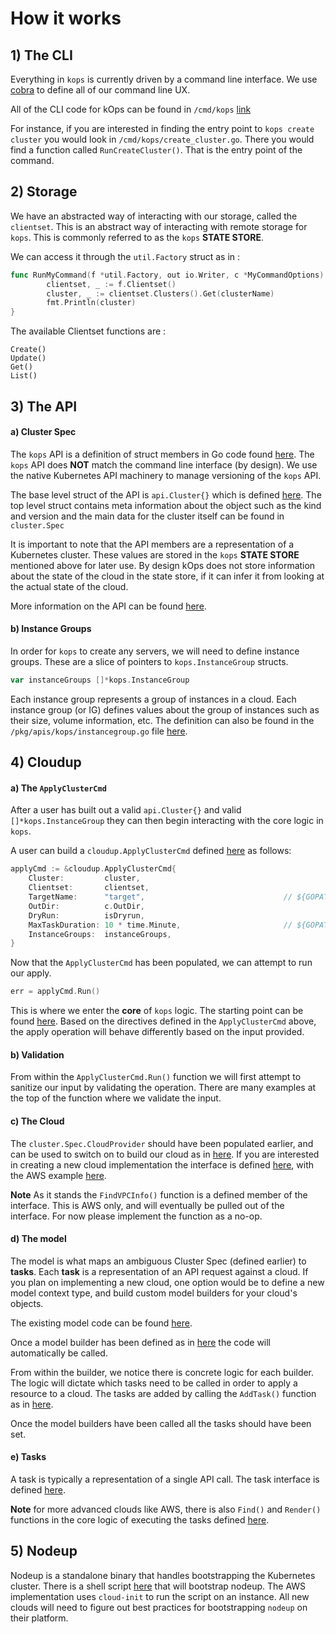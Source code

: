 # How it works

## 1) The CLI

Everything in `kops` is currently driven by a command line interface. We use [cobra](https://github.com/spf13/cobra) to define all of our command line UX.

All of the CLI code for kOps can be found in `/cmd/kops` [link](https://github.com/kubernetes/kops/tree/master/cmd/kops)

For instance, if you are interested in finding the entry point to `kops create cluster` you would look in `/cmd/kops/create_cluster.go`. There you would find a function called `RunCreateCluster()`. That is the entry point of the command.

## 2) Storage

We have an abstracted way of interacting with our storage, called the `clientset`. This is an abstract way of interacting with remote storage for `kops`. This is commonly referred to as the `kops` **STATE STORE**.

We can access it through the `util.Factory` struct as in :

```Go
func RunMyCommand(f *util.Factory, out io.Writer, c *MyCommandOptions) error {
        clientset, _ := f.Clientset()
        cluster, _ := clientset.Clusters().Get(clusterName)
        fmt.Println(cluster)
}
```

The available Clientset functions are :

```
Create()
Update()
Get()
List()
```
## 3) The API

#### a) Cluster Spec

The `kops` API is a definition of struct members in Go code found [here](https://github.com/kubernetes/kops/tree/master/pkg/apis/kops). The `kops` API does **NOT** match the command line interface (by design). We use the native Kubernetes API machinery to manage versioning of the `kops` API.

The base level struct of the API is `api.Cluster{}` which is defined [here](https://github.com/kubernetes/kops/blob/master/pkg/apis/kops/cluster.go#L40). The top level struct contains meta information about the object such as the kind and version and the main data for the cluster itself can be found in `cluster.Spec`

It is important to note that the API members are a representation of a Kubernetes cluster. These values are stored in the `kops` **STATE STORE** mentioned above for later use. By design kOps does not store information about the state of the cloud in the state store, if it can infer it from looking at the actual state of the cloud.

More information on the API can be found [here](https://github.com/kubernetes/kops/blob/master/docs/cluster_spec.md).

#### b) Instance Groups

In order for `kops` to create any servers, we will need to define instance groups. These are a slice of pointers to `kops.InstanceGroup` structs.

```go
var instanceGroups []*kops.InstanceGroup
```

Each instance group represents a group of instances in a cloud. Each instance group (or IG) defines values about the group of instances such as their size, volume information, etc. The definition can also be found in the `/pkg/apis/kops/instancegroup.go` file [here](https://github.com/kubernetes/kops/blob/master/pkg/apis/kops/instancegroup.go#L59).


## 4) Cloudup

#### a) The `ApplyClusterCmd`

After a user has built out a valid `api.Cluster{}` and valid `[]*kops.InstanceGroup` they can then begin interacting with the core logic in `kops`.

A user can build a `cloudup.ApplyClusterCmd` defined [here](https://github.com/kubernetes/kops/blob/master/upup/pkg/fi/cloudup/apply_cluster.go#L54) as follows: 


```go
applyCmd := &cloudup.ApplyClusterCmd{
    Cluster:         cluster,
    Clientset:       clientset,
    TargetName:      "target",                               // ${GOPATH}/src/k8s.io/kops/upup/pkg/fi/cloudup/target.go:19
    OutDir:          c.OutDir,
    DryRun:          isDryrun,
    MaxTaskDuration: 10 * time.Minute,                       // ${GOPATH}/src/k8s.io/kops/upup/pkg/fi/cloudup/apply_cluster.go
    InstanceGroups:  instanceGroups,
}
```

Now that the `ApplyClusterCmd` has been populated, we can attempt to run our apply. 

```go
err = applyCmd.Run()
```

This is where we enter the **core** of `kops` logic. The starting point can be found [here](https://github.com/kubernetes/kops/blob/master/upup/pkg/fi/cloudup/apply_cluster.go#L91). Based on the directives defined in the `ApplyClusterCmd` above, the apply operation will behave differently based on the input provided.
 
#### b) Validation
 
 From within the `ApplyClusterCmd.Run()` function we will first attempt to sanitize our input by validating the operation. There are many examples at the top of the function where we validate the input.
  
 
#### c) The Cloud
 
 The `cluster.Spec.CloudProvider` should have been populated earlier, and can be used to switch on to build our cloud as in [here](https://github.com/kubernetes/kops/blob/master/upup/pkg/fi/cloudup/utils.go#L37). If you are interested in creating a new cloud implementation the interface is defined [here](https://github.com/kubernetes/kops/blob/master/upup/pkg/fi/cloud.go#L26), with the AWS example [here](https://github.com/kubernetes/kops/blob/master/upup/pkg/fi/cloudup/awsup/aws_cloud.go#L65).
 
 **Note** As it stands the `FindVPCInfo()` function is a defined member of the interface. This is AWS only, and will eventually be pulled out of the interface. For now please implement the function as a no-op.
 
#### d) The model

The model is what maps an ambiguous Cluster Spec (defined earlier) to **tasks**. Each **task** is a representation of an API request against a cloud.
If you plan on implementing a new cloud, one option would be to define a new model context type, and build custom model builders for your cloud's objects.

The existing model code can be found [here](https://github.com/kubernetes/kops/tree/master/pkg/model). 

Once a model builder has been defined as in [here](https://github.com/kubernetes/kops/blob/master/upup/pkg/fi/cloudup/apply_cluster.go#L373) the code will automatically be called.

From within the builder, we notice there is concrete logic for each builder. The logic will dictate which tasks need to be called in order to apply a resource to a cloud. The tasks are added by calling the `AddTask()` function as in [here](https://github.com/kubernetes/kops/blob/master/pkg/model/network.go#L69).
 
Once the model builders have been called all the tasks should have been set.

#### e) Tasks

A task is typically a representation of a single API call. The task interface is defined [here](https://github.com/kubernetes/kops/blob/master/upup/pkg/fi/task.go#L26).

**Note** for more advanced clouds like AWS, there is also `Find()` and `Render()` functions in the core logic of executing the tasks defined [here](https://github.com/kubernetes/kops/blob/master/upup/pkg/fi/executor.go).

## 5) Nodeup

Nodeup is a standalone binary that handles bootstrapping the Kubernetes cluster. There is a shell script [here](https://github.com/kubernetes/kops/blob/master/pkg/model/resources/nodeup.go) that will bootstrap nodeup. The AWS implementation uses `cloud-init` to run the script on an instance. All new clouds will need to figure out best practices for bootstrapping `nodeup` on their platform.

